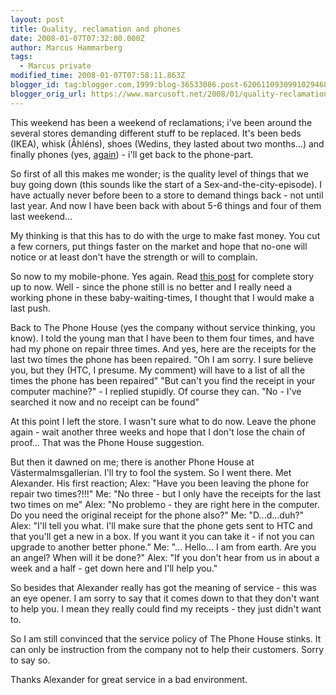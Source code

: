 ```yaml
---
layout: post
title: Quality, reclamation and phones
date: 2008-01-07T07:32:00.000Z
author: Marcus Hammarberg
tags:
  - Marcus private
modified_time: 2008-01-07T07:58:11.863Z
blogger_id: tag:blogger.com,1999:blog-36533086.post-6206110930991029468
blogger_orig_url: https://www.marcusoft.net/2008/01/quality-reclamation-and-phones.html
---
```


This weekend has been a weekend of reclamations; i've been around the
several stores demanding different stuff to be replaced. It's been beds
(IKEA), whisk (Åhléns), shoes (Wedins, they lasted about two months...)
and finally phones (yes,
[again](http://marcushammarberg.blogspot.com/2007/10/non-exsisting-service-quality-at-phone.html)) -
i'll get back to the phone-part.

So first of all this makes me wonder; is the quality level of things
that we buy going down (this sounds like the start of a
Sex-and-the-city-episode). I have actually never before been to a store
to demand things back - not until last year. And now I have been back
with about 5-6 things and four of them last weekend...

My thinking is that this has to do with the urge to make fast money. You
cut a few corners, put things faster on the market and hope that no-one
will notice or at least don't have the strength or will to complain.

So now to my mobile-phone. Yes again. Read [this
post](http://marcushammarberg.blogspot.com/2007/10/non-exsisting-service-quality-at-phone.html)
for complete story up to now. Well - since the phone still is no better
and I really need a working phone in these baby-waiting-times, I thought
that I would make a last push.

Back to The Phone House (yes the company without service thinking, you
know). I told the young man that I have been to them four times, and
have had my phone on repair three times. And yes, here are the receipts
for the last two times the phone has been repaired.
"Oh I am sorry. I sure believe you, but they (HTC, I presume. My
comment) will have to a list of all the times the phone has been
repaired"
"But can't you find the receipt in your computer machine?" - I replied
stupidly. Of course they can.
"No - I've searched it now and no receipt can be found"

At this point I left the store. I wasn't sure what to do now. Leave the
phone again - wait another three weeks and hope that I don't lose the
chain of proof... That was the Phone House suggestion.

But then it dawned on me; there is another Phone House at
Västermalmsgallerian. I'll try to fool the system. So I went there. Met
Alexander. His first reaction;
Alex: "Have you been leaving the phone for repair two times?!!!"
Me: "No three - but I only have the receipts for the last two times on
me"
Alex: "No problemo - they are right here in the computer. Do you need
the original receipt for the phone also?"
Me: "D...d...duh?"
Alex: "I'll tell you what. I'll make sure that the phone gets sent to
HTC and that you'll get a new in a box. If you want it you can take it -
if not you can upgrade to another better phone."
Me: "... Hello... I am from earth. Are you an angel? When will it be
done?"
Alex: "If you don't hear from us in about a week and a half - get down
here and I'll help you."

So besides that Alexander really has got the meaning of service - this
was an eye opener. I am sorry to say that it comes down to that they
don't want to help you. I mean they really could find my receipts - they
just didn't want to.

So I am still convinced that the service policy of The Phone House
stinks. It can only be instruction from the company not to help their
customers. Sorry to say so.

Thanks Alexander for great service in a bad environment.

